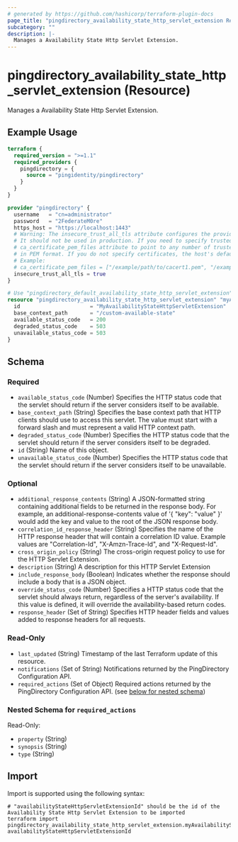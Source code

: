 ```yaml
---
# generated by https://github.com/hashicorp/terraform-plugin-docs
page_title: "pingdirectory_availability_state_http_servlet_extension Resource - terraform-provider-pingdirectory"
subcategory: ""
description: |-
  Manages a Availability State Http Servlet Extension.
---
```


# pingdirectory_availability_state_http_servlet_extension (Resource)

Manages a Availability State Http Servlet Extension.

## Example Usage

```terraform
terraform {
  required_version = ">=1.1"
  required_providers {
    pingdirectory = {
      source = "pingidentity/pingdirectory"
    }
  }
}

provider "pingdirectory" {
  username   = "cn=administrator"
  password   = "2FederateM0re"
  https_host = "https://localhost:1443"
  # Warning: The insecure_trust_all_tls attribute configures the provider to trust any certificate presented by the PingDirectory server.
  # It should not be used in production. If you need to specify trusted CA certificates, use the
  # ca_certificate_pem_files attribute to point to any number of trusted CA certificate files
  # in PEM format. If you do not specify certificates, the host's default root CA set will be used.
  # Example:
  # ca_certificate_pem_files = ["/example/path/to/cacert1.pem", "/example/path/to/cacert2.pem"]
  insecure_trust_all_tls = true
}

# Use "pingdirectory_default_availability_state_http_servlet_extension" if you are adopting existing configuration from the PingDirectory server into Terraform
resource "pingdirectory_availability_state_http_servlet_extension" "myAvailabilityStateHttpServletExtension" {
  id                      = "MyAvailabilityStateHttpServletExtension"
  base_context_path       = "/custom-available-state"
  available_status_code   = 200
  degraded_status_code    = 503
  unavailable_status_code = 503
}
```

<!-- schema generated by tfplugindocs -->
## Schema

### Required

- `available_status_code` (Number) Specifies the HTTP status code that the servlet should return if the server considers itself to be available.
- `base_context_path` (String) Specifies the base context path that HTTP clients should use to access this servlet. The value must start with a forward slash and must represent a valid HTTP context path.
- `degraded_status_code` (Number) Specifies the HTTP status code that the servlet should return if the server considers itself to be degraded.
- `id` (String) Name of this object.
- `unavailable_status_code` (Number) Specifies the HTTP status code that the servlet should return if the server considers itself to be unavailable.

### Optional

- `additional_response_contents` (String) A JSON-formatted string containing additional fields to be returned in the response body. For example, an additional-response-contents value of '{ "key": "value" }' would add the key and value to the root of the JSON response body.
- `correlation_id_response_header` (String) Specifies the name of the HTTP response header that will contain a correlation ID value. Example values are "Correlation-Id", "X-Amzn-Trace-Id", and "X-Request-Id".
- `cross_origin_policy` (String) The cross-origin request policy to use for the HTTP Servlet Extension.
- `description` (String) A description for this HTTP Servlet Extension
- `include_response_body` (Boolean) Indicates whether the response should include a body that is a JSON object.
- `override_status_code` (Number) Specifies a HTTP status code that the servlet should always return, regardless of the server's availability. If this value is defined, it will override the availability-based return codes.
- `response_header` (Set of String) Specifies HTTP header fields and values added to response headers for all requests.

### Read-Only

- `last_updated` (String) Timestamp of the last Terraform update of this resource.
- `notifications` (Set of String) Notifications returned by the PingDirectory Configuration API.
- `required_actions` (Set of Object) Required actions returned by the PingDirectory Configuration API. (see [below for nested schema](#nestedatt--required_actions))

<a id="nestedatt--required_actions"></a>
### Nested Schema for `required_actions`

Read-Only:

- `property` (String)
- `synopsis` (String)
- `type` (String)

## Import

Import is supported using the following syntax:

```shell
# "availabilityStateHttpServletExtensionId" should be the id of the Availability State Http Servlet Extension to be imported
terraform import pingdirectory_availability_state_http_servlet_extension.myAvailabilityStateHttpServletExtension availabilityStateHttpServletExtensionId
```
